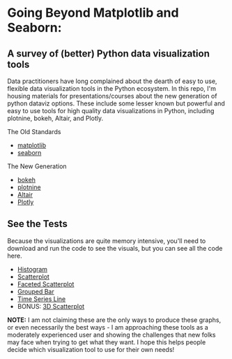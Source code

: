 # Going Beyond Matplotlib and Seaborn:
## A survey of (better) Python data visualization tools 

Data practitioners have long complained about the dearth of easy to use, flexible data visualization tools in the Python ecosystem. In this repo, I'm housing materials for presentations/courses about the new generation of python dataviz options. These include some lesser known but powerful and easy to use tools for high quality data visualizations in Python, including plotnine, bokeh, Altair, and Plotly. 

The Old Standards
* [matplotlib](https://matplotlib.org/)
* [seaborn](https://seaborn.pydata.org/)

The New Generation
* [bokeh](https://docs.bokeh.org/en/latest/index.html)
* [plotnine](https://plotnine.readthedocs.io/en/stable/)
* [Altair](https://altair-viz.github.io/)
* [Plotly](https://plotly.com/python/)


## See the Tests

Because the visualizations are quite memory intensive, you'll need to download and run the code to see the visuals, but you can see all the code here.

* [Histogram](histogram.ipynb)
* [Scatterplot](scatter.ipynb)
* [Faceted Scatterplot](facets.ipynb)
* [Grouped Bar](groupbar.ipynb)
* [Time Series Line](timeline.ipynb)
* BONUS: [3D Scatterplot](scatter3d.ipynb)

**NOTE:** I am not claiming these are the only ways to produce these graphs, or even necessarily the best ways - I am approaching these tools as a moderately experienced user and showing the challenges that new folks may face when trying to get what they want. I hope this helps people decide which visualization tool to use for their own needs!
